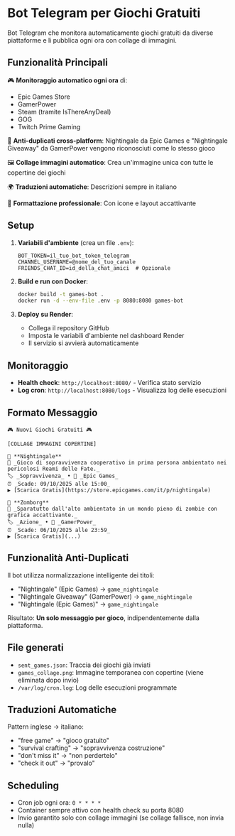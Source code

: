 # Bot Telegram per Giochi Gratuiti

Bot Telegram che monitora automaticamente giochi gratuiti da diverse piattaforme e li pubblica ogni ora con collage di immagini.

## Funzionalità Principali

🎮 **Monitoraggio automatico ogni ora** di:
- Epic Games Store
- GamerPower
- Steam (tramite IsThereAnyDeal)
- GOG
- Twitch Prime Gaming

🚫 **Anti-duplicati cross-platform**: Nightingale da Epic Games e "Nightingale Giveaway" da GamerPower vengono riconosciuti come lo stesso gioco

🖼️ **Collage immagini automatico**: Crea un'immagine unica con tutte le copertine dei giochi

🌍 **Traduzioni automatiche**: Descrizioni sempre in italiano

🎨 **Formattazione professionale**: Con icone e layout accattivante

## Setup

1. **Variabili d'ambiente** (crea un file `.env`):
   ```
   BOT_TOKEN=il_tuo_bot_token_telegram
   CHANNEL_USERNAME=@nome_del_tuo_canale
   FRIENDS_CHAT_ID=id_della_chat_amici  # Opzionale
   ```

2. **Build e run con Docker**:
   ```bash
   docker build -t games-bot .
   docker run -d --env-file .env -p 8080:8080 games-bot
   ```

3. **Deploy su Render**:
   - Collega il repository GitHub
   - Imposta le variabili d'ambiente nel dashboard Render
   - Il servizio si avvierà automaticamente

## Monitoraggio

- **Health check**: `http://localhost:8080/` - Verifica stato servizio
- **Log cron**: `http://localhost:8080/logs` - Visualizza log delle esecuzioni

## Formato Messaggio

```
🎮 Nuovi Giochi Gratuiti 🎮

[COLLAGE IMMAGINI COPERTINE]

🔹 **Nightingale**
📖 _Gioco di sopravvivenza cooperativo in prima persona ambientato nei pericolosi Reami delle Fate._
🏷️ _Sopravvivenza_ • 🏢 _Epic Games_
⏰ _Scade: 09/10/2025 alle 15:00_
▶️ [Scarica Gratis](https://store.epicgames.com/it/p/nightingale)

🔹 **Zomborg**
📖 _Sparatutto dall'alto ambientato in un mondo pieno di zombie con grafica accattivante._
🏷️ _Azione_ • 🏢 _GamerPower_
⏰ _Scade: 06/10/2025 alle 23:59_
▶️ [Scarica Gratis](...)
```

## Funzionalità Anti-Duplicati

Il bot utilizza normalizzazione intelligente dei titoli:

- "Nightingale" (Epic Games) → `game_nightingale`
- "Nightingale Giveaway" (GamerPower) → `game_nightingale`
- "Nightingale (Epic Games)" → `game_nightingale`

Risultato: **Un solo messaggio per gioco**, indipendentemente dalla piattaforma.

## File generati

- `sent_games.json`: Traccia dei giochi già inviati
- `games_collage.png`: Immagine temporanea con copertine (viene eliminata dopo invio)
- `/var/log/cron.log`: Log delle esecuzioni programmate

## Traduzioni Automatiche

Pattern inglese → italiano:
- "free game" → "gioco gratuito"  
- "survival crafting" → "sopravvivenza costruzione"
- "don't miss it" → "non perdertelo"
- "check it out" → "provalo"

## Scheduling

- Cron job ogni ora: `0 * * * *`
- Container sempre attivo con health check su porta 8080
- Invio garantito solo con collage immagini (se collage fallisce, non invia nulla)